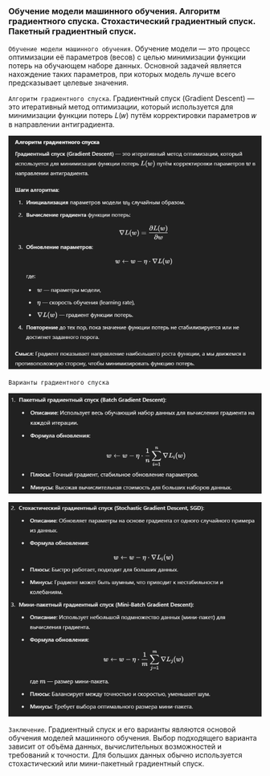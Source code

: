 ### Обучение модели машинного обучения. Алгоритм градиентного спуска. Стохастический градиентный спуск. Пакетный градиентный спуск. 

`Обучение модели машинного обучения`. Обучение модели — это процесс оптимизации её параметров (весов) с целью минимизации функции потерь на обучающем наборе данных. Основной задачей является нахождение таких параметров, при которых модель лучше всего предсказывает целевые значения.

`Алгоритм градиентного спуска`. Градиентный спуск (Gradient Descent) — это итеративный метод оптимизации, который используется для минимизации функции потерь 𝐿(𝑤) путём корректировки параметров 𝑤 в направлении антиградиента.

![img.png](service_files/question-9/img17.png)

`Варианты градиентного спуска`

![img.png](service_files/question-9/img18.png)

![img.png](service_files/question-9/img19.png)

`Заключение`. Градиентный спуск и его варианты являются основой обучения моделей машинного обучения. Выбор подходящего варианта зависит от объёма данных, вычислительных возможностей и требований к точности. Для больших данных обычно используется стохастический или мини-пакетный градиентный спуск.
